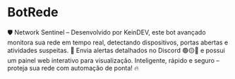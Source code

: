 # BotRede
🛡️ Network Sentinel – Desenvolvido por KeinDEV, este bot avançado monitora sua rede em tempo real, detectando dispositivos, portas abertas e atividades suspeitas. 🚀 Envia alertas detalhados no Discord 🟢🟡🔴 e possui um painel web interativo para visualização. Inteligente, rápido e seguro – proteja sua rede com automação de ponta! 🔥
